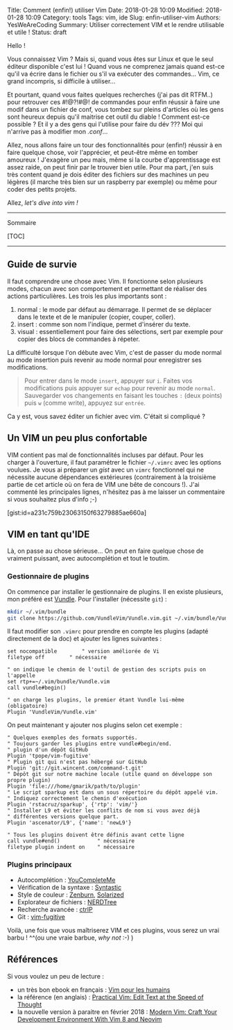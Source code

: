 Title: Comment (enfin!) utiliser Vim
Date: 2018-01-28 10:09
Modified: 2018-01-28 10:09
Category: tools
Tags: vim, ide
Slug: enfin-utiliser-vim
Authors: YesWeAreCoding
Summary: Utiliser correctement VIM et le rendre utilisable et utile !
Status: draft



Hello !

Vous connaissez Vim ? Mais si, quand vous êtes sur Linux et que le seul éditeur disponible c'est lui ! Quand vous ne comprenez jamais quand est-ce qu'il va écrire dans le fichier ou s'il va exécuter des commandes... Vim, ce grand incompris, si difficile à utiliser...

Et pourtant, quand vous faites quelques recherches (j'ai pas dit RTFM..) pour retrouver ces #!@?!#@! de commandes pour enfin réussir à faire une modif dans un fichier de conf, vous tombez sur pleins d'articles où les gens sont heureux depuis qu'il maitrise cet outil du diable ! Comment est-ce possible ? Et il y a des gens qui l'utilise pour faire du dév ??? Moi qui n'arrive pas à modifier mon *.conf*... 

Allez, nous allons faire un tour des fonctionnalités pour (enfin!) réussir à en faire quelque chose, voir l'apprécier, et peut-être même en tomber amoureux ! J'exagère un peu mais, même si la courbe d'apprentissage est assez raide, on peut finir par le trouver bien utile. Pour ma part, j'en suis très content quand je dois éditer des fichiers sur des machines un peu légères (il marche très bien sur un raspberry par exemple) ou même pour coder des petits projets.

Allez, *let's dive into vim !*

---
Sommaire

[TOC]

---

## Guide de survie

Il faut comprendre une chose avec Vim. Il fonctionne selon plusieurs modes, chacun avec son comportement et permettant de réaliser des actions particulières. Les trois les plus importants sont :
1. normal : le mode par défaut au démarrage. Il permet de se déplacer dans le texte et de le manipuler (copier, couper, coller).
1. insert : comme son nom l'indique, permet d'insérer du texte. 
1. visual : essentiellement pour faire des sélections, sert par exemple pour copier des blocs de commandes à répeter.

La difficulté lorsque l'on débute avec Vim, c'est de passer du mode normal au mode insertion puis revenir au mode normal pour enregistrer ses modifications.

> Pour entrer dans le mode `insert`, appuyer sur `i`. Faites vos modifications puis appuyer sur `echap` pour revenir au mode `normal`. Sauvegarder vos changements en faisant les touches `:` (deux points) puis `w` (comme write), appuyez sur `entrée`.

Ca y est, vous savez éditer un fichier avec vim. C'était si compliqué ? 

## Un VIM un peu plus confortable

VIM contient pas mal de fonctionnalités incluses par défaut. Pour les charger à l'ouverture, il faut paramétrer le fichier `~/.vimrc` avec les options voulues. Je vous ai préparer un *gist* avec un `vimrc` fonctionnel qui ne nécessite aucune dépendances extérieures (contrairement à la troisième partie de cet article où on fera de VIM une bête de concours !). J'ai commenté les principales lignes, n'hésitez pas à me laisser un commentaire si vous souhaitez plus d'info ;-)

[gist:id=a231c759b23063150f63279885ae660a]


## VIM en tant qu'IDE

Là, on passe au chose sérieuse... On peut en faire quelque chose de vraiment puissant, avec autocomplétion et tout le toutim.

### Gestionnaire de plugins

On commence par installer le gestionnaire de plugins. Il en existe plusieurs, mon préféré est [Vundle](https://github.com/VundleVim/Vundle.vim). Pour l'installer (nécessite `git`) :


```bash
mkdir ~/.vim/bundle  
git clone https://github.com/VundleVim/Vundle.vim.git ~/.vim/bundle/Vundle.vim
```


Il faut modifier son `.vimrc` pour prendre en compte les plugins (adapté directement de la doc) et ajouter les lignes suivantes :

```vim
set nocompatible		" version améliorée de Vi
filetype off        " nécessaire

" on indique le chemin de l'outil de gestion des scripts puis on l'appelle  
set rtp+=~/.vim/bundle/Vundle.vim  
call vundle#begin()  
	
" on charge les plugins, le premier étant Vundle lui-même (obligatoire)
Plugin 'VundleVim/Vundle.vim'  
```
	
On peut maintenant y ajouter nos plugins selon cet exemple :

```vim
" Quelques exemples des formats supportés.
" Toujours garder les plugins entre vundle#begin/end.
" plugin d'un dépôt GitHub
Plugin 'tpope/vim-fugitive'
" Plugin git qui n'est pas hébergé sur GitHub
Plugin 'git://git.wincent.com/command-t.git'
" Dépôt git sur notre machine locale (utile quand on développe son propre plugin)
Plugin 'file:///home/gmarik/path/to/plugin'
" Le script sparkup est dans un sous répertoire du dépôt appelé vim.
" Indiquez correctement le chemin d'exécution
Plugin 'rstacruz/sparkup', {'rtp': 'vim/'}
" Installer L9 et éviter les conflits de nom si vous avez déjà
" différentes versions quelque part.
Plugin 'ascenator/L9', {'name': 'newL9'}

" Tous les plugins doivent être définis avant cette ligne
call vundle#end()            " nécessaire
filetype plugin indent on    " nécessaire
```

### Plugins principaux

* Autocomplétion : [YouCompleteMe](https://github.com/Valloric/YouCompleteMe)
* Vérification de la syntaxe : [Syntastic](https://github.com/vim-syntastic/syntastic)
* Style de couleur : [Zenburn](https://github.com/jnurmine/Zenburn), [Solarized](https://github.com/lifepillar/vim-solarized8)
* Explorateur de fichiers : [NERDTree](https://github.com/scrooloose/nerdtree)
* Recherche avancée : [ctrlP](https://github.com/kien/ctrlp.vim)
* Git : [vim-fugitive](https://github.com/tpope/vim-fugitive)

Voilà, une fois que vous maîtriserez VIM et ces plugins, vous serez un vrai barbu ! ^^(ou une vraie barbue, *why not* :-) )

## Références

Si vous voulez un peu de lecture :  

* un très bon ebook en français : [Vim pour les humains](https://vimebook.com/fr)
* la référence (en anglais) : [Practical Vim: Edit Text at the Speed of Thought](http://amzn.to/2rOV9Jk)
* la nouvelle version à paraitre en février 2018 : [Modern Vim: Craft Your Development Environment With Vim 8 and Neovim](http://amzn.to/2nna73A) 